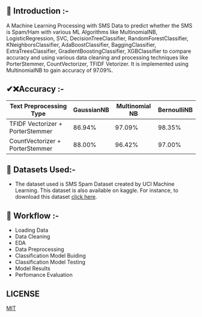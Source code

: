 ## 📌<b> Introduction :- </b>

A Machine Learning Processing with SMS Data to predict whether the SMS is Spam/Ham with various ML Algorithms like 
MultinomialNB, LogisticRegression, SVC, DecisionTreeClassifier, RandomForestClassifier, KNeighborsClassifier, AdaBoostClassifier, BaggingClassifier, ExtraTreesClassifier, GradientBoostingClassifier, XGBClassifier to compare accuracy and using various data cleaning and processing techniques like 
PorterStemmer, CountVectorizer, TFIDF Vetorizer. It is implemented using MultinomialNB to gain accuracy of 97.09%.

## ✔❌Accuracy :-
| Text Preprocessing Type              | GaussianNB | Multinomial NB | BernoulliNB | 
|--------------------------------------|------------|----------------|-------------|
| TFIDF Vectorizer + PorterStemmer     | 86.94%     | 97.09%         | 98.35%      |
| CountVectorizer + PorterStemmer      | 88.00%     | 96.42%         | 97.00%      |

## 🏁 Datasets Used:-
* The dataset used is SMS Spam Dataset created by UCI Machine Learning. This dataset is also available on kaggle. For instance, to download this dataset [click here](https://www.kaggle.com/uciml/sms-spam-collection-dataset/download).

## 📎 Workflow :-
- Loading Data
- Data Cleaning
- EDA
- Data Preprocessing
- Classification Model Buiding
- Classification Model Testing 
- Model Results
- Perfomance Evaluation

## LICENSE
[MIT](LICENSE)

